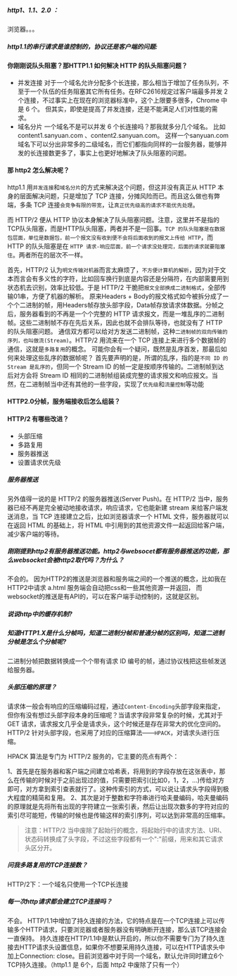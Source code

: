 ##### http1、1.1、2.0 ：
浏览器。。。

##### http1.1的串行请求是谁控制的，协议还是客户端的问题:

#### 你刚刚说队头阻塞？那HTTP1.1 如何解决 HTTP 的队头阻塞问题？
- 并发连接
对于一个域名允许分配多个长连接，那么相当于增加了任务队列，不至于一个队伍的任务阻塞其它所有任务。在RFC2616规定过客户端最多并发 2 个连接，不过事实上在现在的浏览器标准中，这个上限要多很多，Chrome 中是 6 个。
但其实，即使是提高了并发连接，还是不能满足人们对性能的需求。
- 域名分片
一个域名不是可以并发 6 个长连接吗？那我就多分几个域名。
比如 content1.sanyuan.com 、content2.sanyuan.com。
这样一个sanyuan.com域名下可以分出非常多的二级域名，而它们都指向同样的一台服务器，能够并发的长连接数更多了，事实上也更好地解决了队头阻塞的问题。

#### 那 http2 怎么解决呢？
http1.1 用`并发连接`和`域名分片`的方式来解决这个问题，但这并没有真正从 HTTP 本身的层面解决问题，只是增加了 TCP 连接，分摊风险而已。而且这么做也有弊端，多条 TCP 连接`会竞争有限的带宽`，让`真正优先级高的请求不能优先处理`。

而 HTTP/2 便从 HTTP 协议本身解决了队头阻塞问题。注意，这里并不是指的TCP队头阻塞，而是HTTP队头阻塞，两者并不是一回事。`TCP 的队头阻塞是在数据包层面，单位是数据包，前一个报文没有收到便不会将后面收到的报文上传给 HTTP`，而HTTP 的队头阻塞是在 `HTTP 请求-响应层面，前一个请求没处理完，后面的请求就要阻塞住`。两者所在的层次不一样。

首先，HTTP/2 认为`明文传输对机器`而言太麻烦了，`不方便计算机的解析`，因为对于文本而言会有多义性的字符，比如回车换行到底是内容还是分隔符，在内部需要用到状态机去识别，效率比较低。于是 HTTP/2 干脆把`报文全部换成二进制格式`，全部传输01串，方便了机器的解析。
原来Headers + Body的报文格式如今被拆分成了一个个二进制的帧，用Headers帧存放头部字段，Data帧存放请求体数据。分帧之后，服务器看到的不再是一个个完整的 HTTP 请求报文，而是一堆乱序的二进制帧。这些二进制帧不存在先后关系，因此也就不会排队等待，也就没有了 HTTP 的队头阻塞问题。
通信双方都可以给对方发送二进制帧，这种`二进制帧的双向传输的序列，也叫做流(Stream)`。HTTP/2 用流来在一个 TCP 连接上来进行多个数据帧的通信，这就是`多路复用`的概念。
可能你会有一个疑问，既然是乱序首发，那最后如何来处理这些乱序的数据帧呢？
首先要声明的是，所谓的乱序，指的是`不同 ID 的 Stream 是乱序的`，但同一个 Stream ID 的帧一定是按顺序传输的。二进制帧到达后对方会将 Stream ID 相同的二进制帧组装成完整的请求报文和响应报文。当然，在二进制帧当中还有其他的一些字段，实现了`优先级`和`流量控制`等功能

#### HTTP2.0分帧，服务端接收后怎么组装？



#### HTTP/2 有哪些改进？
- 头部压缩
- 多路复用
- 服务器推送
- 设置请求优先级

##### 服务器推送
另外值得一说的是 HTTP/2 的服务器推送(Server Push)。在 HTTP/2 当中，服务器已经不再是完全被动地接收请求，响应请求，它也能新建 stream 来给客户端发送消息，当 TCP 连接建立之后，比如浏览器请求一个 HTML 文件，服务器就可以在返回 HTML 的基础上，将 HTML 中引用到的其他资源文件一起返回给客户端，减少客户端的等待。


##### 刚刚提到http2有服务器推送功能。http2与websocet都有服务器推送的功能，那么websocket会被http2取代吗？为什么？
不会的。
因为HTTP2的推送是浏览器和服务端之间的一个推送的概念，比如我在HTTP2中请求 a.html 服务端会自动把css和一些其他资源一并返回，
而websocket的推送是有API的，可以在客户端手动控制的，这就是区别。


##### 说说http中的缓存机制?


##### 知道HTTP1.X是什么分帧吗，知道二进制分帧和普通分帧的区别吗，知道二进制分帧是怎么个分帧呢?

二进制分帧把数据转换成一个个带有请求 ID 编号的帧，通过协议栈把这些帧发送给服务器。

##### 头部压缩的原理？
请求体一般会有响应的压缩编码过程，通过`Content-Encoding`头部字段来指定，但你有没有想过头部字段本身的压缩呢？当请求字段非常复杂的时候，尤其对于 GET 请求，请求报文几乎全是请求头，这个时候还是存在非常大的优化空间的。HTTP/2 针对头部字段，也采用了对应的压缩算法——`HPACK`，对请求头进行压缩。

HPACK 算法是专门为 HTTP/2 服务的，它主要的亮点有两个：

1、首先是在服务器和客户端之间建立哈希表，将用到的字段存放在这张表中，那么在传输的时候对于之前出现过的值，只需要把索引(比如0，1，2，...)传给对方即可，对方拿到索引查表就行了。这种传索引的方式，可以说让请求头字段得到极大程度的精简和复用。
2、其次是对于整数和字符串进行哈夫曼编码，哈夫曼编码的原理就是先将所有出现的字符建立一张索引表，然后让出现次数多的字符对应的索引尽可能短，传输的时候也是传输这样的索引序列，可以达到非常高的压缩率。

> 注意：HTTP/2 当中废除了起始行的概念，将起始行中的请求方法、URI、状态码转换成了头字段，不过这些字段都有一个":"前缀，用来和其它请求头区分开。

##### 问我多路复用的TCP连接数？
HTTP/2下：⼀个域名只使⽤⼀个TCP⻓连接


##### 每一次http请求都会建立TCP连接吗？
不会。
HTTP/1.1中增加了持久连接的⽅法，它的特点是在⼀个TCP连接上可以传输多个HTTP请求，只要浏览器或者服务器没有明确断开连接，那么该TCP连接会⼀直保持。
持久连接在HTTP/1.1中是默认开启的，所以你不需要专⻔为了持久连接去HTTP请求头设置信息，如果你不想要采⽤持久连接，可以在HTTP请求头中加上Connection: close。⽬前浏览器中对于同⼀个域名，默认允许同时建⽴6个TCP持久连接。（http1.1 是 6个，后面 http2 中废除了只有一个）
